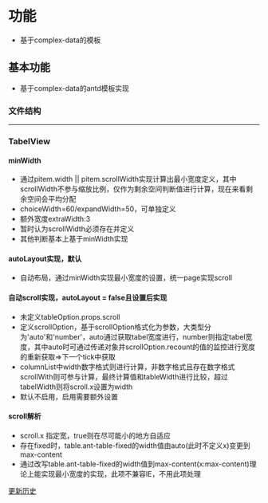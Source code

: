 # 功能
- 基于complex-data的模板
## 基本功能
- 基于complex-data的antd模板实现

### 文件结构

---

### TabelView
#### minWidth
- 通过pitem.width || pitem.scrollWidth实现计算出最小宽度定义，其中scrollWidth不参与缩放比例，仅作为剩余空间判断值进行计算，现在来看剩余空间会平均分配
- choiceWidth=60/expandWidth=50，可单独定义
- 额外宽度extraWidth:3
- 暂时认为scrollWidth必须存在并定义
- 其他判断基本上基于minWidth实现

#### autoLayout实现，默认
- 自动布局，通过minWidth实现最小宽度的设置，统一page实现scroll

#### 自动scroll实现，autoLayout = false且设置后实现
- 未定义tableOption.props.scroll
- 定义scrollOption，基于scrollOption格式化为参数，大类型分为'auto'和'number'，auto通过获取tabel宽度进行，number则指定tabel宽度，其中auto时可通过传递对象并scrollOption.recount的值的监控进行宽度的重新获取=>下一个tick中获取
- columnList中width数字格式则进行计算，非数字格式且存在数字格式scrollWith则可参与计算，最终计算值和tableWidth进行比较，超过tabelWidth则将scroll.x设置为width
- 默认不启用，启用需要额外设置

#### scroll解析
- scroll.x 指定宽，true则在尽可能小的地方自适应
- 存在fixed时，table.ant-table-fixed的width值由auto(此时不定义x)变更到max-content
- 通过改写table.ant-table-fixed的width值到max-content(x:max-content)理论上能实现最小宽度的实现，此项不兼容IE，不用此项处理


[更新历史](./history.md)
